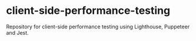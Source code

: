 # client-side-performance-testing
Repository for client-side performance testing using Lighthouse, Puppeteer and Jest.
